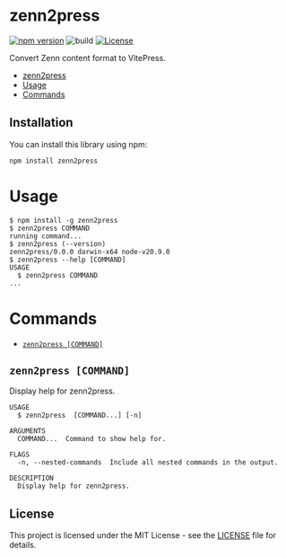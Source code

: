 # zenn2press

[![npm version](https://badge.fury.io/js/zenn2press.svg)](https://badge.fury.io/js/zenn2press)
![build](https://github.com/ryohidaka/zenn2press/workflows/tests/badge.svg)
[![License](https://img.shields.io/badge/license-MIT-blue.svg)](https://opensource.org/licenses/MIT)

Convert Zenn content format to VitePress.

<!-- toc -->

- [zenn2press](#zenn2press)
- [Usage](#usage)
- [Commands](#commands)
<!-- tocstop -->

## Installation

You can install this library using npm:

```shell
npm install zenn2press
```

# Usage

<!-- usage -->

```sh-session
$ npm install -g zenn2press
$ zenn2press COMMAND
running command...
$ zenn2press (--version)
zenn2press/0.0.0 darwin-x64 node-v20.9.0
$ zenn2press --help [COMMAND]
USAGE
  $ zenn2press COMMAND
...
```

<!-- usagestop -->

# Commands

<!-- commands -->

- [`zenn2press [COMMAND]`](#zenn2press-command)

## `zenn2press [COMMAND]`

Display help for zenn2press.

```
USAGE
  $ zenn2press  [COMMAND...] [-n]

ARGUMENTS
  COMMAND...  Command to show help for.

FLAGS
  -n, --nested-commands  Include all nested commands in the output.

DESCRIPTION
  Display help for zenn2press.
```

<!-- commandsstop -->

## License

This project is licensed under the MIT License - see the [LICENSE](LICENSE) file for details.
